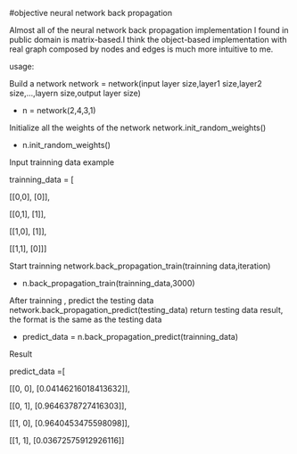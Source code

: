 #objective neural network back propagation

Almost all of the neural network back propagation implementation I found in public domain is matrix-based.I think the object-based implementation with real graph composed by nodes and edges is much more intuitive to me.

usage:

Build a network
network = network(input layer size,layer1 size,layer2 size,...,layern size,output layer size) 
* n = network(2,4,3,1)


Initialize all the weights of the network
network.init_random_weights()
* n.init_random_weights()


Input trainning data example

trainning_data = [

[[0,0], [0]],

[[0,1], [1]],

[[1,0], [1]],

[[1,1], [0]]]


Start trainning
network.back_propagation_train(trainning data,iteration)
* n.back_propagation_train(trainning_data,3000)


After trainning , predict the testing data
network.back_propagation_predict(testing_data) 
return testing data result, the format is the same as the testing data
* predict_data = n.back_propagation_predict(trainning_data)

Result

predict_data =[

[[0, 0], [0.04146216018413632]],

[[0, 1], [0.9646378727416303]],

[[1, 0], [0.9640453475598098]],

[[1, 1], [0.03672575912926116]]

